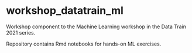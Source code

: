 # workshop_datatrain_ml

<!-- badges: start -->
<!-- badges: end -->

Workshop component to the Machine Learning workshop in the Data Train 2021 series.

Repository contains Rmd notebooks for hands-on ML exercises.
